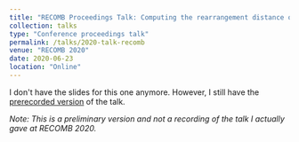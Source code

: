 ```yaml
---
title: "RECOMB Proceedings Talk: Computing the rearrangement distance of natural genomes"
collection: talks
type: "Conference proceedings talk"
permalink: /talks/2020-talk-recomb
venue: "RECOMB 2020"
date: 2020-06-23
location: "Online"
---
```


I don't have the slides for this one anymore. However, I still have the [prerecorded version](https://leobkmer.github.io/files/2020-talk-recomb.mp4) of the talk.

_Note: This is a preliminary version and not a recording of the talk I actually gave at RECOMB 2020._